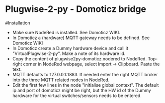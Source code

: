 Plugwise-2-py - Domoticz bridge
===============================

#Installation
- Make sure NodeRed is installed. See Domoticz WIKI.
- In Domoticz a (hardware) MQTT gateway needs to be defined. See Domoticz WIKI
- In Domoticz create a Dummy hardware device and call it "VirtualPlugwise-2-py". Make a note of its hardware id.
- Copy the content of plugwise2py-domoticz.nodered to NodeRed. Top-right corner in NodeRed webpage, select Import -> Clipboard. Paste the text.
- MQTT defaults to 127.0.0.1:1883. If needed enter the right MQTT broker into the three MQTT related nodes in NodeRed.
- Edit the first few lines in the node "initialise global context". The default ip and port of domoticz might be right, but the HW id of the Dummy hardware for the virtual switches/sensors needs to be entered.
